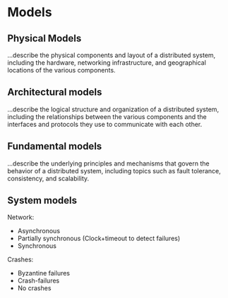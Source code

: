 # Models

## Physical Models

...describe the physical components and layout of a distributed system, including the hardware, networking infrastructure, and geographical locations of the various components.

## Architectural models

...describe the logical structure and organization of a distributed system, including the relationships between the various components and the interfaces and protocols they use to communicate with each other.

## Fundamental models

...describe the underlying principles and mechanisms that govern the behavior of a distributed system, including topics such as fault tolerance, consistency, and scalability.

## System models

Network:

- Asynchronous
- Partially synchronous (Clock+timeout to detect failures)
- Synchronous

Crashes:

- Byzantine failures
- Crash-failures
- No crashes

